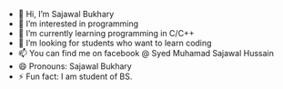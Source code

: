 - 👋 Hi, I’m Sajawal Bukhary
- 👀 I’m interested in programming
- 🌱 I’m currently learning programming in C/C++
- 💞️ I’m looking for students who want to learn coding
- 📫 You can find me on facebook @ Syed Muhamad Sajawal Hussain
- 😄 Pronouns: Sajawal Bukhary
- ⚡ Fun fact: I am student of BS.

<!---
softbitcorporations/softbitcorporations is a ✨ special ✨ repository because its `README.md` (this file) appears on your GitHub profile.
You can click the Preview link to take a look at your changes.
--->
